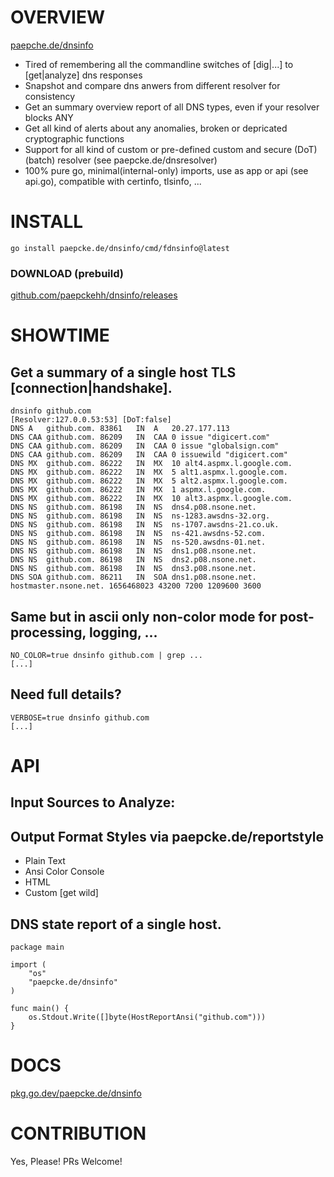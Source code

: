 # OVERVIEW

[paepche.de/dnsinfo](https://paepcke.de/dnsinfo/)

-   Tired of remembering all the commandline switches of [dig|...] to [get|analyze] dns responses
-   Snapshot and compare dns anwers from different resolver for consistency
-   Get an summary overview report of all DNS types, even if your resolver blocks ANY
-   Get all kind of alerts about any anomalies, broken or depricated cryptographic functions
-   Support for all kind of custom or pre-defined custom and secure (DoT) (batch) resolver (see paepcke.de/dnsresolver)
-   100% pure go, minimal(internal-only) imports, use as app or api (see api.go), compatible with certinfo, tlsinfo, ...

# INSTALL
```
go install paepcke.de/dnsinfo/cmd/fdnsinfo@latest
```

### DOWNLOAD (prebuild)

[github.com/paepckehh/dnsinfo/releases](https://github.com/paepckehh/dnsinfo/releases)

# SHOWTIME

## Get a summary of a single host TLS [connection|handshake].

``` Shell
dnsinfo github.com
[Resolver:127.0.0.53:53] [DoT:false]
DNS A	github.com.	83861	IN	A	20.27.177.113
DNS CAA	github.com.	86209	IN	CAA	0 issue "digicert.com"
DNS CAA	github.com.	86209	IN	CAA	0 issue "globalsign.com"
DNS CAA	github.com.	86209	IN	CAA	0 issuewild "digicert.com"
DNS MX	github.com.	86222	IN	MX	10 alt4.aspmx.l.google.com.
DNS MX	github.com.	86222	IN	MX	5 alt1.aspmx.l.google.com.
DNS MX	github.com.	86222	IN	MX	5 alt2.aspmx.l.google.com.
DNS MX	github.com.	86222	IN	MX	1 aspmx.l.google.com.
DNS MX	github.com.	86222	IN	MX	10 alt3.aspmx.l.google.com.
DNS NS	github.com.	86198	IN	NS	dns4.p08.nsone.net.
DNS NS	github.com.	86198	IN	NS	ns-1283.awsdns-32.org.
DNS NS	github.com.	86198	IN	NS	ns-1707.awsdns-21.co.uk.
DNS NS	github.com.	86198	IN	NS	ns-421.awsdns-52.com.
DNS NS	github.com.	86198	IN	NS	ns-520.awsdns-01.net.
DNS NS	github.com.	86198	IN	NS	dns1.p08.nsone.net.
DNS NS	github.com.	86198	IN	NS	dns2.p08.nsone.net.
DNS NS	github.com.	86198	IN	NS	dns3.p08.nsone.net.
DNS SOA	github.com.	86211	IN	SOA	dns1.p08.nsone.net. hostmaster.nsone.net. 1656468023 43200 7200 1209600 3600
```

## Same but in ascii only non-color mode for post-processing, logging, ...

``` Shell
NO_COLOR=true dnsinfo github.com | grep ... 
[...]
```

## Need full details?

``` Shell
VERBOSE=true dnsinfo github.com 
[...]
```

# API

## Input Sources to Analyze:
## Output Format Styles via paepcke.de/reportstyle

-   Plain Text
-   Ansi Color Console
-   HTML
-   Custom \[get wild\]

## DNS state report of a single host.

``` Golang 
package main 

import ( 
	"os" 
	"paepcke.de/dnsinfo"
)

func main() { 
	os.Stdout.Write([]byte(HostReportAnsi("github.com"))) 
}

```

# DOCS

[pkg.go.dev/paepcke.de/dnsinfo](https://pkg.go.dev/paepcke.de/dnsinfo)

# CONTRIBUTION

Yes, Please! PRs Welcome! 
